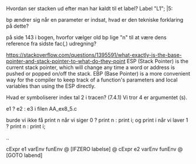 Hvordan ser stacken ud efter man har kaldt til et label?
 Label "L1";                                       |5:  
 

bp ændrer sig når en parameter er indsat, hvad er den tekniske forklaring på dette?
 
på side 143 i bogen, hvorfor vælger old bp lige "n" til at være dens reference fra sidste fac(_,_) udregning? 

https://stackoverflow.com/questions/1395591/what-exactly-is-the-base-pointer-and-stack-pointer-to-what-do-they-point
ESP (Stack Pointer) is the current stack pointer, which will change any time a word or address is pushed or popped on/off the stack. EBP (Base Pointer) is a more convenient way for the compiler to keep track of a function's parameters and local variables than using the ESP directly.


Hvad er symboliserer index tal 2 i tracen? (7.4.1) Vi tror 4 er argumentet (s).


e1 ? e2 : e3 i filen AA_ex8_5.c

burde vi ikke få print n når vi siger 0 ? print n : print i;
og print i når vi laver 1 ? print n : print i;

..

cExpr e1 varEnv funEnv @ [IFZERO labelse] 
      @ cExpr e2 varEnv funEnv @ [GOTO labend]